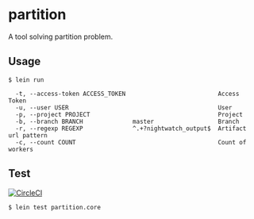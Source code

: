 # partition

A tool solving partition problem.

## Usage

```console
$ lein run

  -t, --access-token ACCESS_TOKEN                          Access Token
  -u, --user USER                                          User
  -p, --project PROJECT                                    Project
  -b, --branch BRANCH              master                  Branch
  -r, --regexp REGEXP              ^.+?nightwatch_output$  Artifact url pattern
  -c, --count COUNT                                        Count of workers
```

## Test

[![CircleCI](https://circleci.com/gh/blueberryapps/partition.svg?style=svg)](https://circleci.com/gh/blueberryapps/partition)

```console
$ lein test partition.core
```
